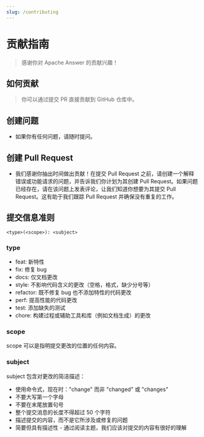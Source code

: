 ```yaml
---
slug: /contributing
---
```


# 贡献指南
>
> 感谢你对 Apache Answer 的贡献兴趣！

## 如何贡献
>
> 你可以通过提交 PR 直接贡献到 GitHub 仓库中。

## 创建问题

- 如果你有任何问题，请随时提问。

## 创建 Pull Request

- 我们感谢你抽出时间做出贡献！在提交 Pull Request 之前，请创建一个解释错误或功能请求的问题，并告诉我们你计划为其创建 Pull Request。如果问题已经存在，请在该问题上发表评论，让我们知道你想要为其提交 Pull Request。这有助于我们跟踪 Pull Request 并确保没有重复的工作。

## 提交信息准则

```
<type>(<scope>): <subject>
```

### type

- feat: 新特性
- fix: 修复 bug
- docs: 仅文档更改
- style: 不影响代码含义的更改（空格，格式，缺少分号等）
- refactor: 既不修复 bug 也不添加特性的代码更改
- perf: 提高性能的代码更改
- test: 添加缺失的测试
- chore: 构建过程或辅助工具和库（例如文档生成）的更改

### scope

scope 可以是指明提交更改的位置的任何内容。

### subject

subject 包含对更改的简洁描述：

- 使用命令式，现在时："change" 而非 "changed" 或 "changes"
- 不要大写第一个字母
- 不要在末尾放置句号
- 整个提交消息的长度不得超过 50 个字符
- 描述提交的内容，而不是它所涉及或修复的问题
- 简要但具有描述性 - 通过阅读主题，我们应该对提交的内容有很好的理解
